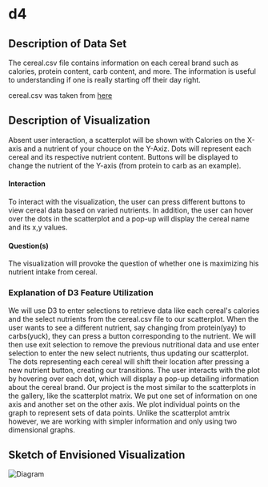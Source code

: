 # d4

## Description of Data Set
The cereal.csv file contains information on each cereal brand such as calories, protein content, carb content, and more.
The information is useful to understanding if one is really starting off their day right.

cereal.csv was taken from [here](https://gist.github.com/SinnerShanky/925f08febd10b40b8b5e)

## Description of Visualization
Absent user interaction, a scatterplot will be shown with Calories on the X-axis and a nutrient of your chouce on the Y-Axiz. Dots will represent each cereal and its respective nutrient content. Buttons will be displayed to change the nutrient of the Y-axis (from protein to carb as an example).

#### Interaction
To interact with the visualization, the user can press different buttons to view cereal data based on varied nutrients. In addition, the user can hover over the dots in the scatterplot and a pop-up will display the cereal name and its x,y values.

#### Question(s)
The visualization will provoke the question of whether one is maximizing his nutrient intake from cereal.

### Explanation of D3 Feature Utilization 
We will use D3 to enter selections to retrieve data like each cereal's calories and the select nutrients from the cereal.csv file to our scatterplot. 
When the user wants to see a different nutrient, say changing from protein(yay) to carbs(yuck), they can press a button corresponding to the nutrient. 
We will then use exit selection to remove the previous nutritional data and use enter selection to enter the new select nutrients, thus updating our scatterplot. 
The dots representing each cereal will shift their location after pressing a new nutrient button, creating our transitions. 
The user interacts with the plot by hovering over each dot, which will display a pop-up detailing information about the cereal brand.
Our project is the most similar to the scatterplots in the gallery, like the scatterplot matrix. We put one set of information on one axis and another set on the other axis. We plot individual points on the graph to represent sets of data points. Unlike the scatterplot amtrix however, we are working with simpler information and only using two dimensional graphs.  

## Sketch of Envisioned Visualization
![Diagram](https://i.imgur.com/e0Zbpcw.png)


